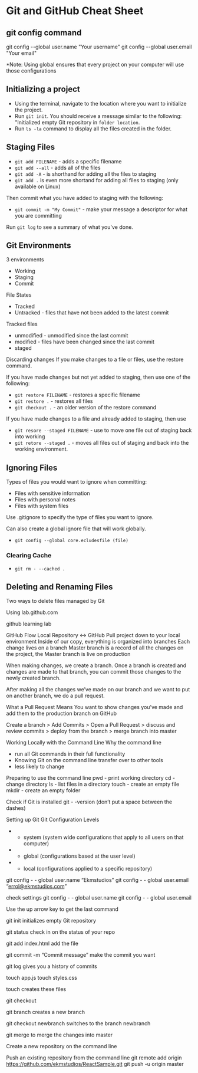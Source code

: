 # Git and GitHub Cheat Sheet


## git config command
git config --global user.name "Your username"
git config --global user.email "Your email"

*Note: Using global ensures that every project on your computer will use those configurations

## Initializing a project

- Using the terminal, navigate to the location where you want to initialize the project.
- Run `git init`. You should receive a message similar to the following: "Initialized empty Git repository in `folder location`.
- Run `ls -la` command to display all the files created in the folder.

## Staging Files

- `git add FILENAME` - adds a specific filename
- `git add --all` - adds all of the files
- `git add -A` - is shorthand for adding all the files to staging
- `git add .` is even more shortand for adding all files to staging (only available on Linux)

Then commit what you have added to staging with the following:
- `git commit -m "My Commit"` - make your message a descriptor for what you are committing

Run `git log` to see a summary of what you've done.

## Git Environments

3 environments
- Working
- Staging
- Commit

File States
- Tracked
- Untracked - files that have not been added to the latest commit

Tracked files
- unmodified - unmodified since the last commit
- modified - files have been changed since the last commit
- staged

Discarding changes 
If you make changes to a file or files, use the restore command.

If you have made changes but not yet added to staging, then use one of the following:
- `git restore FILENAME` - restores a specific filename
- `git restore .` - restores all files
- `git checkout .` - an older version of the restore command

If you have made changes to a file and already added to staging, then use 
- `git resore --staged FILENAME` - use to move one file out of staging back into working
- `git retore --staged .` - moves all files out of staging and back into the working environment.

## Ignoring Files

Types of files you would want to ignore when committing:
- Files with sensitive information
- Files with personal notes
- Files with system files

Use .gitignore to specify the type of files you want to ignore.

Can also create a global ignore file that will work globally.

- `git config --global core.ecludesfile (file)`

### Clearing Cache

- `git rm - --cached .`


## Deleting and Renaming Files

Two ways to delete files managed by Git




Using lab.github.com

github learning lab

GitHub Flow
Local Repository <-> GitHub
Pull project down to your local environment
Inside of our copy, everything is organized into branches
Each change lives on a branch
Master branch is a record of all the changes on the project, the Master branch is live on production

When making changes, we create a branch.
Once a branch is created and changes are made to that branch, you can commit those changes to the newly created branch.

After making all the changes we’ve made on our branch and we want to put on another branch, we do a pull request.

What a Pull Request Means
You want to show changes you’ve made and add them to the production branch on GitHub

Create a branch > Add Commits > Open a Pull Request > discuss and review commits > deploy from the branch > merge branch into master

Working Locally with the Command Line
Why the command line
- run all Git commands in their full functionality
- Knowing Git on the command line transfer over to other tools
- less likely to change

Preparing to use the command line
pwd - print working directory
cd - change directory
ls - list files in a directory
touch - create an empty file
mkdir - create an empty folder

Check if Git is installed
git - -version (don’t put a space between the dashes)

Setting up Git
Git Configuration Levels
- - system (system wide configurations that apply to all users on that computer)
- - global (configurations based at the user level)
- - local (configurations applied to a specific repository)

git config - - global user.name “Ekmstudios”
git config - - global user.email “errol@ekmstudios.com”

check settings
git config - - global user.name
git config - - global user.email

Use the up arrow key to get the last command


git init 
initializes empty Git repository

git status
check in on the status of your repo

git add index.html
add the file

git commit -m “Commit message”
make the commit you want

git log
gives you a history of commits

touch app.js
touch styles.css

touch creates these files

git checkout 

git branch <new branch name>
creates a new branch

git checkout newbranch
switches to the branch newbranch

git merge <name of branch>
to merge the changes into master


Create a new repository on the command line


Push an existing repository from the command line
git remote add origin https://github.com/ekmstudios/ReactSample.git
git push -u origin master
